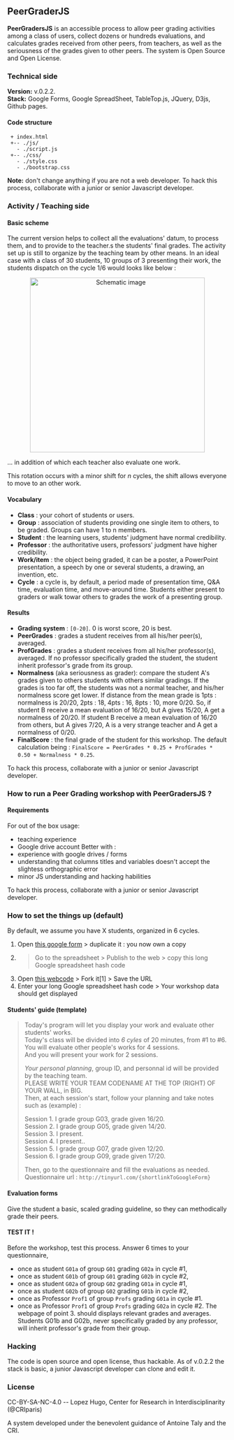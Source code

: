 PeerGraderJS
------------
**PeerGradersJS** is an accessible process to allow peer grading activities among a class of users, collect dozens or hundreds evaluations, and calculates grades received from other peers, from teachers, as well as the seriousness of the grades given to other peers. The system is Open Source and Open License.

### Technical side
**Version:** v.0.2.2.<br>
**Stack:** Google Forms, Google SpreadSheet, TableTop.js, JQuery, D3js, Github pages.

#### Code structure
```
 + index.html
 +-- ./js/
   - ./script.js
 +-- ./css/
   - ./style.css
   - ./bootstrap.css
```

**Note:** don't change anything if you are not a web developer. 
To hack this process, collaborate with a junior or senior Javascript developer.

### Activity / Teaching side
#### Basic scheme
The current version helps to collect all the evaluations' datum, to process them, and to provide to the teacher.s the students' final grades. The activity set up is still to organize by the teaching team by other means. In an ideal case with a class of 30 students, 10 groups of 3 presenting their work, the students dispatch on the cycle 1/6 would looks like below : 
<p align="center">
  <img width="400px" src="https://github.com/CyberCRI/PeerGradersJS/blob/master/img/PeerGraderJS-Class10-ani-900px-legend.gif?raw=true" alt="Schematic image"/>
</p>

... in addition of which each teacher also evaluate one work. 

This rotation occurs with a minor shift for *n* cycles, the shift allows everyone to move to an other work.

#### Vocabulary
* **Class** : your cohort of students or users.
* **Group** : association of students providing one single item to others, to be graded. Groups can have 1 to n members.
* **Student** : the learning users, students' judgment have normal credibility.
* **Professor** : the authoritative users, professors' judgment have higher credibility.
* **Work/item** : the object being graded, it can be a poster, a PowerPoint presentation, a speech by one or several students, a drawing, an invention, etc.
* **Cycle** : a cycle is, by default, a period made of presentation time, Q&A time, evaluation time, and move-around time. Students either present to graders or walk towar others to grades the work of a presenting group.

#### Results
* **Grading system** : `[0-20]`. 0 is worst score, 20 is best.
* **PeerGrades** : grades a student receives from all his/her peer(s), averaged.
* **ProfGrades** : grades a student receives from all his/her professor(s), averaged. If no professor specifically graded the student, the student inherit professor's grade from its group.
* **Normalness** (aka seriousness as grader): compare the student A's grades given to others students with others similar gradings. If the grades is too far off, the students was not a normal teacher, and his/her normalness score get lower. If distance from the mean grade is 1pts : normalness is 20/20, 2pts : 18, 4pts : 16, 8pts : 10, more 0/20. So, if student B receive a mean evaluation of 16/20, but A gives 15/20, A get a normalness of 20/20. If student B receive a mean evaluation of 16/20 from others, but A gives 7/20, A is a very strange teacher and A get a normalness of 0/20.
* **FinalScore** : the final grade of the student for this workshop. The default calculation being : `FinalScore = PeerGrades * 0.25 + ProfGrades * 0.50 + Normalness * 0.25`.

To hack this process, collaborate with a junior or senior Javascript developer.

### How to run a Peer Grading workshop with PeerGradersJS ?
#### Requirements
For out of the box usage:
* teaching experience
* Google drive account
Better with :
* experience with google drives / forms
* understanding that columns titles and variables doesn't accept the slightess orthographic error
* minor JS understanding and hacking habilities

To hack this process, collaborate with a junior or senior Javascript developer.

### How to set the things up (default)
By default, we assume you have X students, organized in 6 cycles.

1. Open [this google form](http://tinyurl.com/biomedpeers ) > duplicate it : you now own a copy
2. > Go to the spreadsheet > Publish to the web > copy this long Google spreadsheet hash code
3. Open [this webcode](https://cybercri.github.io/PeerGradersJS/) > Fork it[1] > Save the URL
4. Enter your long Google spreadsheet hash code > Your workshop data should get displayed

#### Students' guide (template)

> Today's program will let you display your work and evaluate other students' works.<br>
> Today's class will be divided into *6 cyles* of 20 minutes, from #1 to #6.<br>
> You will evaluate other people's works for 4 sessions.<br>
> And you will present your work for 2 sessions.
> 
> *Your personal planning*, group ID, and personnal id will be provided by the teaching team.<br>
> PLEASE WRITE YOUR TEAM CODENAME AT THE TOP (RIGHT) OF YOUR WALL, in BIG.<br>
> Then, at each session's start, follow your planning and take notes such as (example) :
> 
> Session 1. I grade group G03, grade given 16/20.<br>
> Session 2. I grade group G05, grade given 14/20.<br>
> Session 3. I present.<br>
> Session 4. I present..<br>
> Session 5. I grade group G07, grade given 12/20.<br>
> Session 6. I grade group G09, grade given 17/20.
> 
> Then, go to the questionnaire and fill the evaluations as needed.<br>
> Questionnaire url :  ```http://tinyurl.com/{shortlinkToGoogleForm}```

#### Evaluation forms
Give the student a basic, scaled grading guideline, so they can methodically grade their peers.

#### TEST IT !
Before the workshop, test this process. Answer 6 times to your questionnaire,
* once as student `G01a` of group `G01` grading `G02a` in cycle #1,
* once as student `G01b` of group `G01` grading `G02b` in cycle #2,
* once as student `G02a` of group `G02` grading `G01a` in cycle #1,
* once as student `G02b` of group `G02` grading `G01b` in cycle #2,
* once as Professor `Prof1` of group `Profs` grading `G01a` in cycle #1.
* once as Professor `Prof1` of group `Profs` grading `G02a` in cycle #2.
 The webpage of point 3. should displays relevant grades and averages.
 Students G01b and G02b, never specifically graded by any professor, will inherit professor's grade from their group.

### Hacking
The code is open source and open license, thus hackable. As of v.0.2.2 the stack is basic, a junior Javascript developer can clone and edit it.

### License
CC-BY-SA-NC-4.0 -- Lopez Hugo, Center for Research in Interdisciplinarity (@CRIparis)

A system developed under the benevolent guidance of Antoine Taly and the CRI.

<!-- 
A [Pen](http://codepen.io/hugolpz/pen/BpLPQb) by [Lopez Hugo](http://codepen.io/hugolpz) on [CodePen](http://codepen.io/).
[License](http://codepen.io/hugolpz/pen/BpLPQb/license). -->
